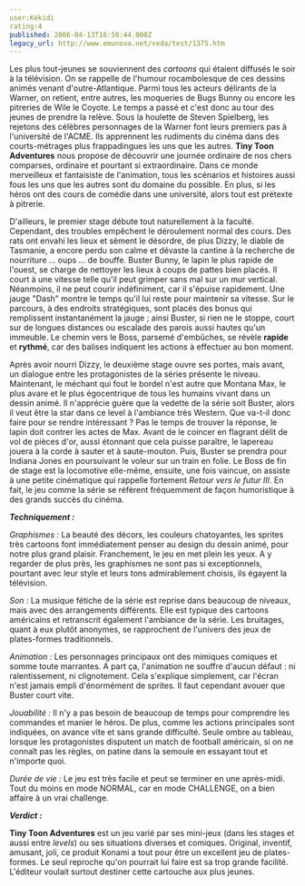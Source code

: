 ```yaml
---
user:Kékidi
rating:4
published: 2006-04-13T16:50:44.000Z
legacy_url: http://www.emunova.net/veda/test/1375.htm
---
```

Les plus tout-jeunes se souviennent des _cartoons_ qui étaient diffusés le soir à la télévision. On se rappelle de l'humour rocambolesque de ces dessins animés venant d'outre-Atlantique. Parmi tous les acteurs délirants de la Warner, on retient, entre autres, les moqueries de Bugs Bunny ou encore les pitreries de Wile le Coyote. Le temps a passé et c'est donc au tour des jeunes de prendre la relève. Sous la houlette de Steven Spielberg, les rejetons des célèbres personnages de la Warner font leurs premiers pas à l'université de l'ACME. Ils apprennent les rudiments du cinéma dans des courts-métrages plus frappadingues les uns que les autres. **Tiny Toon Adventures** nous propose de découvrir une journée ordinaire de nos chers comparses, ordinaire et pourtant si extraordinaire. Dans ce monde merveilleux et fantaisiste de l'animation, tous les scénarios et histoires aussi fous les uns que les autres sont du domaine du possible. En plus, si les héros ont des cours de comédie dans une université, alors tout est prétexte à pitrerie.  

  

D'ailleurs, le premier stage débute tout naturellement à la faculté. Cependant, des troubles empêchent le déroulement normal des cours. Des rats ont envahi les lieux et sèment le désordre, de plus Dizzy, le diable de Tasmanie, a encore perdu son calme et dévaste la cantine à la recherche de nourriture ... oups ... de bouffe. Buster Bunny, le lapin le plus rapide de l'ouest, se charge de nettoyer les lieux à coups de pattes bien placés. Il court à une vitesse telle qu'il peut grimper sans mal sur un mur vertical. Néanmoins, il ne peut courir indéfiniment, car il s'épuise rapidement. Une jauge "Dash" montre le temps qu'il lui reste pour maintenir sa vitesse. Sur le parcours, à des endroits stratégiques, sont placés des bonus qui remplissent instantanément la jauge ; ainsi Buster, si rien ne le stoppe, court sur de longues distances ou escalade des parois aussi hautes qu'un immeuble. Le chemin vers le Boss, parsemé d'embûches, se révèle **rapide** et **rythmé**, car des balises indiquent les actions à effectuer au bon moment.  

  

Après avoir nourri Dizzy, le deuxième stage ouvre ses portes, mais avant, un dialogue entre les protagonistes de la séries présente le niveau. Maintenant, le méchant qui fout le bordel n'est autre que Montana Max, le plus avare et le plus égocentrique de tous les humains vivant dans un dessin animé. Il n'apprécie guère que la vedette de la série soit Buster, alors il veut être la star dans ce level à l'ambiance très Western. Que va-t-il donc faire pour se rendre intéressant ? Pas le temps de trouver la réponse, le lapin doit contrer les actes de Max. Avant de le coincer en flagrant délit de vol de pièces d'or, aussi étonnant que cela puisse paraître, le lapereau jouera à la corde à sauter et à saute-mouton. Puis, Buster se prendra pour Indiana Jones en poursuivant le voleur sur un train en folie. Le Boss de fin de stage est la locomotive elle-même, ensuite, une fois vaincue, on assiste à une petite cinématique qui rappelle fortement _Retour vers le futur III_. En fait, le jeu comme la série se réfèrent fréquemment de façon humoristique à des grands succès du cinéma.  

  

_**Techniquement :**_  

  

_Graphismes :_ La beauté des décors, les couleurs chatoyantes, les sprites très cartoons font immédiatement penser au design du dessin animé, pour notre plus grand plaisir. Franchement, le jeu en met plein les yeux. A y regarder de plus près, les graphismes ne sont pas si exceptionnels, pourtant avec leur style et leurs tons admirablement choisis, ils égayent la télévision.  

  

_Son :_ La musique fétiche de la série est reprise dans beaucoup de niveaux, mais avec des arrangements différents. Elle est typique des cartoons américains et retranscrit également l'ambiance de la série. Les bruitages, quant à eux plutôt anonymes, se rapprochent de l'univers des jeux de plates-formes traditionnels.  

  

_Animation :_ Les personnages principaux ont des mimiques comiques et somme toute marrantes. A part ça, l'animation ne souffre d'aucun défaut : ni ralentissement, ni clignotement. Cela s'explique simplement, car l'écran n'est jamais empli d'énormément de sprites. Il faut cependant avouer que Buster court vite.  

  

_Jouabilité :_ Il n'y a pas besoin de beaucoup de temps pour comprendre les commandes et manier le héros. De plus, comme les actions principales sont indiquées, on avance vite et sans grande difficulté. Seule ombre au tableau, lorsque les protagonistes disputent un match de football américain, si on ne connaît pas les règles, on patine dans la semoule en essayant tout et n'importe quoi.  

  

_Durée de vie :_ Le jeu est très facile et peut se terminer en une après-midi. Tout du moins en mode NORMAL, car en mode CHALLENGE, on a bien affaire à un vrai challenge.  

  

  

_**Verdict :**_  

  

**Tiny Toon Adventures** est un jeu varié par ses mini-jeux (dans les stages et aussi entre _levels_) ou ses situations diverses et comiques. Original, inventif, amusant, joli, ce produit Konami a tout pour être un excellent jeu de plates-formes. Le seul reproche qu'on pourrait lui faire est sa trop grande facilité. L'éditeur voulait surtout destiner cette cartouche aux plus jeunes.